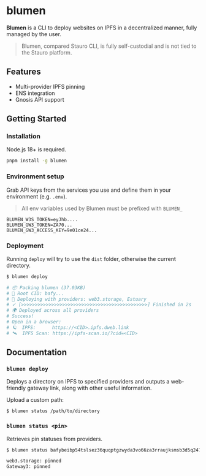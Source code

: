 # blumen

**Blumen** is a CLI to deploy websites on IPFS in a decentralized manner, fully managed by the user.

> Blumen, compared Stauro CLI, is fully self-custodial and is not tied to the Stauro platform.

## Features

- Multi-provider IPFS pinning
- ENS integration
- Gnosis API support

## Getting Started

### Installation

Node.js 18+ is required.

```sh
pnpm install -g blumen
```

### Environment setup

Grab API keys from the services you use and define them in your environment (e.g. `.env`).

> All env variables used by Blumen must be prefixed with `BLUMEN_`

```env
BLUMEN_W3S_TOKEN=eyJhb....
BLUMEN_GW3_TOKEN=ZA70...
BLUMEN_GW3_ACCESS_KEY=9e01ce24...
```

### Deployment

Running `deploy` will try to use the `dist` folder, otherwise the current directory. 

```sh
$ blumen deploy

# 📦 Packing blumen (37.03KB)
# 🌱 Root CID: bafy...
# 📡 Deploying with providers: web3.storage, Estuary
# ✓ [>>>>>>>>>>>>>>>>>>>>>>>>>>>>>>>>>>>>>>>>>>>>>>] Finished in 2s
# 🌍 Deployed across all providers
# Success!
# Open in a browser:
# 🪐  IPFS:      https://<CID>.ipfs.dweb.link
# 🛰️  IPFS Scan: https://ipfs-scan.io/?cid=<CID>
```

## Documentation

### `blumen deploy`

Deploys a directory on IPFS to specified providers and outputs a web-friendly gateway link, along with other useful information.

Upload a custom path:

```sh
$ blumen status /path/to/directory
```

### `blumen status <pin>`

Retrieves pin statuses from providers.

```sh
$ blumen status bafybeibp54tslsez36quqptgzwyda3vo66za3rraujksmsb3d5q247uht4

web3.storage: pinned
Gateway3: pinned
```